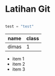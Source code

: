 # Latihan Git

```python

test = "test"
```

| name | class |
|------ | -------|
| dimas | 1    |

- item 1
- item 2
- item 3